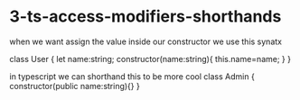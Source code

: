 # 3-ts-access-modifiers-shorthands

 when we want assign the value inside our constructor we use this synatx

class  User {
let name:string;
constructor(name:string){
this.name=name;
}
}

 in typescript we can shorthand this to be more cool
class  Admin {
constructor(public name:string){}
}

